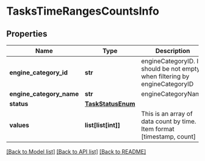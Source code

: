 # TasksTimeRangesCountsInfo

## Properties
Name | Type | Description | Notes
------------ | ------------- | ------------- | -------------
**engine_category_id** | **str** | engineCategoryID. It should be not empty when filtering by engineCategoryID | [optional] 
**engine_category_name** | **str** | engineCategoryName | [optional] 
**status** | [**TaskStatusEnum**](TaskStatusEnum.md) |  | [optional] 
**values** | **list[list[int]]** | This is an array of data count by time. Item format [timestamp, count] | [optional] 

[[Back to Model list]](../README.md#documentation-for-models) [[Back to API list]](../README.md#documentation-for-api-endpoints) [[Back to README]](../README.md)


